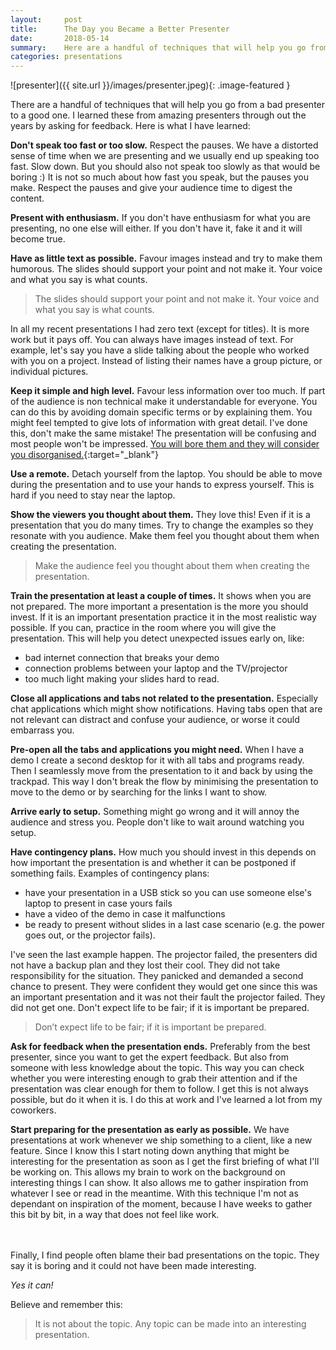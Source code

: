 ```yaml
---
layout:     post
title:      The Day you Became a Better Presenter
date:       2018-05-14
summary:    Here are a handful of techniques that will help you go from a bad presenter to a good one.
categories: presentations
---
```


![presenter]({{ site.url }}/images/presenter.jpeg){: .image-featured }

There are a handful of techniques that will help you go from a bad presenter to a good one. 
I learned these from amazing presenters through out the years by asking for feedback. Here is what I have learned:

__Don't speak too fast or too slow.__ Respect the pauses. We have a distorted sense of time when we are presenting and we usually end up speaking too fast. Slow down. 
But you should also not speak too slowly as that would be boring :)
It is not so much about how fast you speak, but the pauses you make. Respect the pauses and give your audience time to digest the content.

__Present with enthusiasm.__
 If you don't have enthusiasm for what you are presenting, no one else will either. If you don't have it, fake it and it will become true.
 
 __Have as little text as possible.__ Favour images instead and try to make them humorous. The slides should support your point and not make it. Your voice and what you say is what counts.
 
 > The slides should support your point and not make it. Your voice and what you say is what counts.
 
In all my recent presentations I had zero text (except for titles). It is more work but it pays off. You can always have images instead of text.
For example, let's say you have a slide talking about the people who worked with you on a project. Instead of listing their names have a group picture, or individual pictures.

__Keep it simple and high level.__
Favour less information over too much. 
If part of the audience is non technical make it understandable for everyone. 
You can do this by avoiding domain specific terms or by explaining them. 
You might feel tempted to give lots of information with great detail. 
I've done this, don't make the same mistake! 
The presentation will be confusing and most people won't be impressed. 
[You will bore them and they will consider you disorganised.](http://blog.pedrocatre.com/presentations/2018/02/28/the-power-of-less/){:target="_blank"}

__Use a remote.__ Detach yourself from the laptop. 
You should be able to move during the presentation and to use your hands to express yourself.
This is hard if you need to stay near the laptop.

__Show the viewers you thought about them.__
They love this! Even if it is a presentation that you do many times. 
Try to change the examples so they resonate with you audience. 
Make them feel you thought about them when creating the presentation.

> Make the audience feel you thought about them when creating the presentation.

__Train the presentation at least a couple of times.__ It shows when you are not prepared. 
The more important a presentation is the more you should invest.
If it is an important presentation practice it in the most realistic way possible. 
If you can, practice in the room where you will give the presentation. 
This will help you detect unexpected issues early on, like:
* bad internet connection that breaks your demo
* connection problems between your laptop and the TV/projector
* too much light making your slides hard to read.

__Close all applications and tabs not related to the presentation.__
Especially chat applications which might show notifications.
Having tabs open that are not relevant can distract and confuse your audience, or worse it could embarrass you.

__Pre-open all the tabs and applications you might need.__
When I have a demo I create a second desktop for it with all tabs and programs ready. 
Then I seamlessly move from the presentation to it and back by using the trackpad.
This way I don't break the flow by minimising the presentation to move to the demo or by searching for the links I want to show.

__Arrive early to setup.__ Something might go wrong and it will annoy the audience and stress you. People don't like to wait around watching you setup.

__Have contingency plans.__ How much you should invest in this depends on how important the presentation is and whether it can be postponed if something fails. Examples of contingency plans:
* have your presentation in a USB stick so you can use someone else's laptop to present in case yours fails
* have a video of the demo in case it malfunctions
* be ready to present without slides in a last case scenario (e.g. the power goes out, or the projector fails).
	
I've seen the last example happen. The projector failed, the presenters did not have a backup plan and they lost their cool. They did not take responsibility for the situation. They panicked and demanded a second chance to present. They were confident they would get one since this was an important presentation and it was not their fault the projector failed. They did not get one. Don't expect life to be fair; if it is important be prepared.

> Don’t expect life to be fair; if it is important be prepared.

__Ask for feedback when the presentation ends.__ Preferably from the best presenter, since you want to get the expert feedback. But also from someone with less knowledge about the topic. This way you can check whether you were interesting enough to grab their attention and if the presentation was clear enough for them to follow. I get this is not always possible, but do it when it is. I do this at work and I've learned a lot from my coworkers.

__Start preparing for the presentation as early as possible.__ We have presentations at work whenever we ship something to a client, like a new feature. Since I know this I start noting down anything that might be interesting for the presentation as soon as I get the first briefing of what I'll be working on. This allows my brain to work on the background on interesting things I can show. It also allows me to gather inspiration from whatever I see or read in the meantime. With this technique I'm not as dependant on inspiration of the moment, because I have weeks to gather this bit by bit, in a way that does not feel like work.

<br><br>
Finally, I find people often blame their bad presentations on the topic. They say it is boring and it could not have been made interesting.

_Yes it can!_

Believe and remember this: 

> It is not about the topic. Any topic can be made into an interesting presentation.




